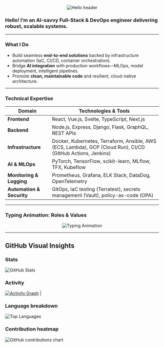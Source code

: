 <p align="center">
  <img
    alt="Hello header"
    src="https://capsule-render.vercel.app/api?type=waving&color=gradient&height=180&section=header&text=Hi%2C%20I%27m%20Benjamin&fontSize=48&animation=fadeIn" />
</p>

### Hello! I’m an AI-savvy Full-Stack & DevOps engineer delivering robust, scalable systems.

---

###  What I Do
- Build seamless **end-to-end solutions** backed by infrastructure automation (IaC, CI/CD, container orchestration).
- Bridge **AI integration** with production workflows—MLOps, model deployment, intelligent pipelines.
- Promote **clean, maintainable code** and resilient, cloud-native architecture.

---

###  Technical Expertise

| Domain           | Technologies & Tools                                                                                                                                     |
|------------------|----------------------------------------------------------------------------------------------------------------------------------------------------------|
| **Frontend**     | React, Vue.js, Svelte, TypeScript, Next.js                                                                                                              |
| **Backend**      | Node.js, Express, Django, Flask, GraphQL, REST APIs                                                                                                     |
| **Infrastructure** | Docker, Kubernetes, Terraform, Ansible, AWS (ECS, Lambda), GCP (Cloud Run), CI/CD (GitHub Actions, Jenkins)                                           |
| **AI & MLOps**   | PyTorch, TensorFlow, scikit-learn, MLflow, TFX, Kubeflow                                                                                               |
| **Monitoring & Logging** | Prometheus, Grafana, ELK Stack, DataDog, OpenTelemetry                                                                                          |
| **Automation & Security** | GitOps, IaC testing (Terratest), secrets management (Vault), policy-as-code (OPA)                                                              |

---

###  Typing Animation: Roles & Values
<p align="center">
  <img src="https://readme-typing-svg.demolab.com?font=Fira+Code&pause=1000&width=500&size=24&color=36BCF7&multiline=true&repeat=true&lines=AI+Engineer;Full-Stack+DevOps+Advocate;MLOps+Enabler" alt="Typing Animation" />
</p>

---

## GitHub Visual Insights

### Stats
![GitHub Stats](https://github-readme-stats.vercel.app/api?username=benjamin-lumos&show_icons=true&theme=tokyonight)

### Activity
[![Activity Graph](https://github-readme-activity-graph.vercel.app/graph?username=benjamin-lumos&theme=github)](https://github.com/ashutosh00710/github-readme-activity-graph) |

### Language breakdown
![Top Languages](https://github-readme-stats.vercel.app/api/top-langs/?username=benjamin-lumos&layout=compact&theme=tokyonight)

### Contribution heatmap
<img src="https://ghchart.rshah.org/benjamin-lumos" alt="GitHub contributions chart" />
